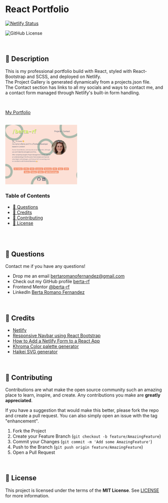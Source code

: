 # React Portfolio

[![Netlify Status](https://api.netlify.com/api/v1/badges/f651dd93-7176-4675-a062-83e918bdabb3/deploy-status)](https://app.netlify.com/sites/berta-rf-portfolio/deploys)

![GitHub License](https://img.shields.io/badge/License-MIT-yellow.svg)

</br>

## 🎯 Description
This is my professional portfolio build with React, styled with React-Bootstrap and SCSS, and deployed on Netlify.</br>
The Project Gallery is generated dynamically from a projects.json file.</br>
The Contact section has links to all my socials and ways to contact me, and a contact form managed through Netlify's built-in form handling.

</br>

[My Portfolio](https://berta-rf-portfolio.netlify.app/)

</br>


<img src="./src/assets/images/screenshot.png"  width="45%" height="15%">

</br>

### Table of Contents

<!-- - [🛠 Installation](#-installation)
- [💻 Usage](#-usage)
- [🔍 Tests](#-tests) -->
- [💬 Questions](#-questions)
- [🤝 Credits](#-credits)
- [💪 Contributing](#-contributing)
- [📖 License](#-license)


</br>

<!-- ## 🛠 Installation

To use this application you will need to install dependencies by entering the following command on your terminal:

```
npm install
```

</br> 

<!-- ## 💻 Usage

The application is invoked by entering the following command on your terminal:

```
node index
```

</br> -->


</br>
<!-- 
## 🔍 Tests

<!-- To run tests enter this command on your terminal:

```
npm test
```

</br> --> 

## 💬 Questions

Contact me if you have any questions!

- Drop me an email [bertaromanofernandez@gmail.com](mailto:bertaromanofernandez@gmail.com)
- Check out my GitHub profile [berta-rf](https://github.com/berta-rf)
- Frontend Mentor [@berta-rf](https://www.frontendmentor.io/profile/)
- LinkedIn [Berta Romano Fernandez](https://www.linkedin.com/in/berta-rf)

</br>

## 🤝 Credits

* [Netlify](https://www.netlify.com/)
* [Responsive Navbar using React Bootstrap](https://medium.com/swlh/responsive-navbar-using-react-bootstrap-5e0e0bd33bd6)
* [How to Add a Netlify Form to a React App](https://www.freecodecamp.org/news/how-to-add-a-netlify-form-to-a-react-app/)
* [Khroma Color palette generator](https://www.khroma.co/generator)
* [Haikei SVG generator](https://app.haikei.app/)

</br>

## 💪 Contributing

Contributions are what make the open source community such an amazing place to learn, inspire, and create. Any contributions you make are **greatly appreciated**.

If you have a suggestion that would make this better, please fork the repo and create a pull request. You can also simply open an issue with the tag "enhancement".

1. Fork the Project
2. Create your Feature Branch (`git checkout -b feature/AmazingFeature`)
3. Commit your Changes (`git commit -m 'Add some AmazingFeature'`)
4. Push to the Branch (`git push origin feature/AmazingFeature`)
5. Open a Pull Request

</br>

## 📖 License

This project is licensed under the terms of the **MIT License**. See [LICENSE](LICENSE) for more information.



